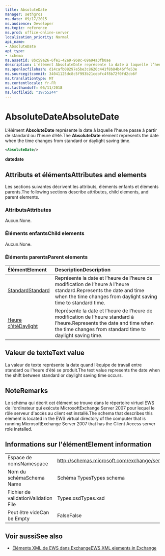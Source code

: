 ```yaml
---
title: AbsoluteDate
manager: sethgros
ms.date: 09/17/2015
ms.audience: Developer
ms.topic: reference
ms.prod: office-online-server
localization_priority: Normal
api_name:
- AbsoluteDate
api_type:
- schema
ms.assetid: 8bc59a26-6fe1-42e9-968c-69a94a3fb0ae
description: L’élément AbsoluteDate représente la date à laquelle l’heure passe à partir de standard ou l’heure d’été.
ms.openlocfilehash: d14cafb08297e5be3c8620c441f8b84b46ffe53e
ms.sourcegitcommit: 34041125dc8c5f993b21cebfc4f8b72f0fd2cb6f
ms.translationtype: MT
ms.contentlocale: fr-FR
ms.lasthandoff: 06/11/2018
ms.locfileid: "19755244"
---
```

# <a name="absolutedate"></a><span data-ttu-id="3e991-103">AbsoluteDate</span><span class="sxs-lookup"><span data-stu-id="3e991-103">AbsoluteDate</span></span>

<span data-ttu-id="3e991-104">L’élément **AbsoluteDate** représente la date à laquelle l’heure passe à partir de standard ou l’heure d’été.</span><span class="sxs-lookup"><span data-stu-id="3e991-104">The **AbsoluteDate** element represents the date when the time changes from standard or daylight saving time.</span></span> 
  
```xml
<AbsoluteDate/>
```

<span data-ttu-id="3e991-105">**date**</span><span class="sxs-lookup"><span data-stu-id="3e991-105">**date**</span></span>

## <a name="attributes-and-elements"></a><span data-ttu-id="3e991-106">Attributs et éléments</span><span class="sxs-lookup"><span data-stu-id="3e991-106">Attributes and elements</span></span>

<span data-ttu-id="3e991-107">Les sections suivantes décrivent les attributs, éléments enfants et éléments parents.</span><span class="sxs-lookup"><span data-stu-id="3e991-107">The following sections describe attributes, child elements, and parent elements.</span></span>
  
### <a name="attributes"></a><span data-ttu-id="3e991-108">Attributs</span><span class="sxs-lookup"><span data-stu-id="3e991-108">Attributes</span></span>

<span data-ttu-id="3e991-109">Aucun.</span><span class="sxs-lookup"><span data-stu-id="3e991-109">None.</span></span>
  
### <a name="child-elements"></a><span data-ttu-id="3e991-110">Éléments enfants</span><span class="sxs-lookup"><span data-stu-id="3e991-110">Child elements</span></span>

<span data-ttu-id="3e991-111">Aucun.</span><span class="sxs-lookup"><span data-stu-id="3e991-111">None.</span></span>
  
### <a name="parent-elements"></a><span data-ttu-id="3e991-112">Éléments parents</span><span class="sxs-lookup"><span data-stu-id="3e991-112">Parent elements</span></span>

|<span data-ttu-id="3e991-113">**Élément**</span><span class="sxs-lookup"><span data-stu-id="3e991-113">**Element**</span></span>|<span data-ttu-id="3e991-114">**Description**</span><span class="sxs-lookup"><span data-stu-id="3e991-114">**Description**</span></span>|
|:-----|:-----|
|[<span data-ttu-id="3e991-115">Standard</span><span class="sxs-lookup"><span data-stu-id="3e991-115">Standard</span></span>](standard.md) <br/> |<span data-ttu-id="3e991-116">Représente la date et l’heure de l’heure de modification de l’heure à l’heure standard.</span><span class="sxs-lookup"><span data-stu-id="3e991-116">Represents the date and time when the time changes from daylight saving time to standard time.</span></span>  <br/> |
|[<span data-ttu-id="3e991-117">Heure d’été</span><span class="sxs-lookup"><span data-stu-id="3e991-117">Daylight</span></span>](daylight.md) <br/> |<span data-ttu-id="3e991-118">Représente la date et l’heure de l’heure de modification de l’heure standard à l’heure.</span><span class="sxs-lookup"><span data-stu-id="3e991-118">Represents the date and time when the time changes from standard time to daylight saving time.</span></span>  <br/> |
   
## <a name="text-value"></a><span data-ttu-id="3e991-119">Valeur de texte</span><span class="sxs-lookup"><span data-stu-id="3e991-119">Text value</span></span>

<span data-ttu-id="3e991-120">La valeur de texte représente la date quand l’équipe de travail entre standard ou l’heure d’été se produit.</span><span class="sxs-lookup"><span data-stu-id="3e991-120">The text value represents the date when the shift between standard or daylight saving time occurs.</span></span>
  
## <a name="remarks"></a><span data-ttu-id="3e991-121">Note</span><span class="sxs-lookup"><span data-stu-id="3e991-121">Remarks</span></span>

<span data-ttu-id="3e991-122">Le schéma qui décrit cet élément se trouve dans le répertoire virtuel EWS de l'ordinateur qui exécute MicrosoftExchange Server 2007 pour lequel le rôle serveur d'accès au client est installé.</span><span class="sxs-lookup"><span data-stu-id="3e991-122">The schema that describes this element is located in the EWS virtual directory of the computer that is running MicrosoftExchange Server 2007 that has the Client Access server role installed.</span></span>
  
## <a name="element-information"></a><span data-ttu-id="3e991-123">Informations sur l'élément</span><span class="sxs-lookup"><span data-stu-id="3e991-123">Element information</span></span>

|||
|:-----|:-----|
|<span data-ttu-id="3e991-124">Espace de noms</span><span class="sxs-lookup"><span data-stu-id="3e991-124">Namespace</span></span>  <br/> |http://schemas.microsoft.com/exchange/services/2006/types  <br/> |
|<span data-ttu-id="3e991-125">Nom du schéma</span><span class="sxs-lookup"><span data-stu-id="3e991-125">Schema Name</span></span>  <br/> |<span data-ttu-id="3e991-126">Schéma Types</span><span class="sxs-lookup"><span data-stu-id="3e991-126">Types schema</span></span>  <br/> |
|<span data-ttu-id="3e991-127">Fichier de validation</span><span class="sxs-lookup"><span data-stu-id="3e991-127">Validation File</span></span>  <br/> |<span data-ttu-id="3e991-128">Types.xsd</span><span class="sxs-lookup"><span data-stu-id="3e991-128">Types.xsd</span></span>  <br/> |
|<span data-ttu-id="3e991-129">Peut être vide</span><span class="sxs-lookup"><span data-stu-id="3e991-129">Can be Empty</span></span>  <br/> |<span data-ttu-id="3e991-130">False</span><span class="sxs-lookup"><span data-stu-id="3e991-130">False</span></span>  <br/> |
   
## <a name="see-also"></a><span data-ttu-id="3e991-131">Voir aussi</span><span class="sxs-lookup"><span data-stu-id="3e991-131">See also</span></span>

- [<span data-ttu-id="3e991-132">Éléments XML de EWS dans Exchange</span><span class="sxs-lookup"><span data-stu-id="3e991-132">EWS XML elements in Exchange</span></span>](ews-xml-elements-in-exchange.md)




